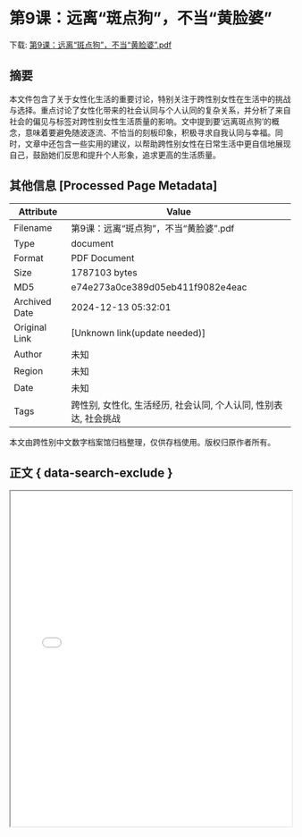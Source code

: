 # 第9课：远离“斑点狗”，不当“黄脸婆”

<!-- tcd_download_link -->
下载: <a href="../第9课：远离“斑点狗”，不当“黄脸婆”.pdf" download>第9课：远离“斑点狗”，不当“黄脸婆”.pdf</a>
<!-- tcd_download_link_end -->

## 摘要

<!-- tcd_abstract -->
本文件包含了关于女性化生活的重要讨论，特别关注于跨性别女性在生活中的挑战与选择。重点讨论了女性化带来的社会认同与个人认同的复杂关系，并分析了来自社会的偏见与标签对跨性别女性生活质量的影响。文中提到要‘远离斑点狗’的概念，意味着要避免随波逐流、不恰当的刻板印象，积极寻求自我认同与幸福。同时，文章中还包含一些实用的建议，以帮助跨性别女性在日常生活中更自信地展现自己，鼓励她们反思和提升个人形象，追求更高的生活质量。

<!-- tcd_abstract_end -->

## 其他信息 [Processed Page Metadata]

| Attribute       | Value                                  |
|-----------------|----------------------------------------|
| Filename        | 第9课：远离“斑点狗”，不当“黄脸婆”.pdf                             |
| Type            | document                                 |
| Format          | PDF Document                               |
| Size            | 1787103 bytes                           |
| MD5             | e74e273a0ce389d05eb411f9082e4eac                                  |
| Archived Date   | 2024-12-13 05:32:01                             |
| Original Link   | [Unknown link(update needed)]                         |
| Author          | 未知                               |
| Region          | 未知                               |
| Date            | 未知                                 |
| Tags            | 跨性别, 女性化, 生活经历, 社会认同, 个人认同, 性别表达, 社会挑战                                 |

本文由跨性别中文数字档案馆归档整理，仅供存档使用。版权归原作者所有。


## 正文 { data-search-exclude }

<!-- tcd_main_text -->
<iframe src="../第9课：远离“斑点狗”，不当“黄脸婆”.pdf" width="100%" height="600px">
    <p>无法显示PDF，请下载查看。</p>
</iframe>
<!-- tcd_main_text_end -->


